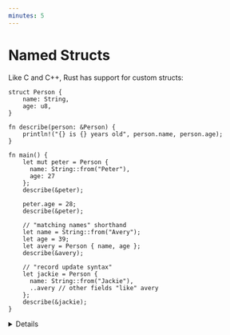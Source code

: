 ```yaml
---
minutes: 5
---
```


# Named Structs

Like C and C++, Rust has support for custom structs:

```rust,editable
struct Person {
    name: String,
    age: u8,
}

fn describe(person: &Person) {
    println!("{} is {} years old", person.name, person.age);
}

fn main() {
    let mut peter = Person { 
      name: String::from("Peter"), 
      age: 27 
    };
    describe(&peter);

    peter.age = 28;
    describe(&peter);

    // "matching names" shorthand
    let name = String::from("Avery");
    let age = 39;
    let avery = Person { name, age };
    describe(&avery);

    // "record update syntax"
    let jackie = Person { 
      name: String::from("Jackie"), 
      ..avery // other fields "like" avery
    };
    describe(&jackie);
}
```

<details>

Key Points:

- Structs work like in C or C++.
  - Like in C++, and unlike in C, no typedef is needed to define a type.
  - Unlike in C++, there is no inheritance between structs.
- This may be a good time to let people know there are different types of
  structs.
  - Zero-sized structs (e.g. `struct Foo;`) might be used when implementing a
    trait on some type but don’t have any data that you want to store in the
    value itself.
  - The next slide will introduce Tuple structs, used when the field names are
    not important.
- If you already have variables with the right names, then you can create the
  struct using a shorthand.
- The syntax `..avery` allows us to copy the majority of the fields from the old
  struct without having to explicitly type it all out. It must always be the
  last element.

</details>
